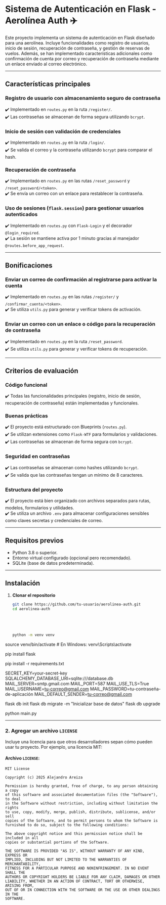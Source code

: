 # Sistema de Autenticación en Flask - Aerolínea Auth ✈️

Este proyecto implementa un sistema de autenticación en Flask diseñado para una aerolínea. Incluye funcionalidades como registro de usuarios, inicio de sesión, recuperación de contraseña, y gestión de reservas de vuelos. Además, se han implementado características adicionales como confirmación de cuenta por correo y recuperación de contraseña mediante un enlace enviado al correo electrónico.

---

## **Características principales**

### **Registro de usuario con almacenamiento seguro de contraseña**
✔️ Implementado en `routes.py` en la ruta `/register/`.  
✔️ Las contraseñas se almacenan de forma segura utilizando `bcrypt`.

### **Inicio de sesión con validación de credenciales**
✔️ Implementado en `routes.py` en la ruta `/login/`.  
✔️ Se valida el correo y la contraseña utilizando `bcrypt` para comparar el hash.

### **Recuperación de contraseña**
✔️ Implementado en `routes.py` en las rutas `/reset_password` y `/reset_password/<token>`.  
✔️ Se envía un correo con un enlace para restablecer la contraseña.

### **Uso de sesiones (`flask.session`) para gestionar usuarios autenticados**
✔️ Implementado en `routes.py` con `Flask-Login` y el decorador `@login_required`.  
✔️ La sesión se mantiene activa por 1 minuto gracias al manejador `@routes.before_app_request`.

---

## **Bonificaciones**

### **Enviar un correo de confirmación al registrarse para activar la cuenta**
✔️ Implementado en `routes.py` en las rutas `/register/` y `/confirmar_cuenta/<token>`.  
✔️ Se utiliza `utils.py` para generar y verificar tokens de activación.

### **Enviar un correo con un enlace o código para la recuperación de contraseña**
✔️ Implementado en `routes.py` en la ruta `/reset_password`.  
✔️ Se utiliza `utils.py` para generar y verificar tokens de recuperación.

---

## **Criterios de evaluación**

### **Código funcional**
✔️ Todas las funcionalidades principales (registro, inicio de sesión, recuperación de contraseña) están implementadas y funcionales.

### **Buenas prácticas**
✔️ El proyecto está estructurado con Blueprints (`routes.py`).  
✔️ Se utilizan extensiones como `Flask-WTF` para formularios y validaciones.  
✔️ Las contraseñas se almacenan de forma segura con `bcrypt`.

### **Seguridad en contraseñas**
✔️ Las contraseñas se almacenan como hashes utilizando `bcrypt`.  
✔️ Se valida que las contraseñas tengan un mínimo de 8 caracteres.

### **Estructura del proyecto**
✔️ El proyecto está bien organizado con archivos separados para rutas, modelos, formularios y utilidades.  
✔️ Se utiliza un archivo `.env` para almacenar configuraciones sensibles como claves secretas y credenciales de correo.

---

## **Requisitos previos**

- Python 3.8 o superior.
- Entorno virtual configurado (opcional pero recomendado).
- SQLite (base de datos predeterminada).

---

## **Instalación**

1. **Clonar el repositorio**
   ```bash
   git clone https://github.com/tu-usuario/aerolinea-auth.git
   cd aerolinea-auth





   python -m venv venv
source venv/bin/activate  # En Windows: venv\Scripts\activate


pip install flask

pip install -r requirements.txt


SECRET_KEY=your-secret-key
SQLALCHEMY_DATABASE_URI=sqlite:///database.db
MAIL_SERVER=smtp.gmail.com
MAIL_PORT=587
MAIL_USE_TLS=True
MAIL_USERNAME=tu-correo@gmail.com
MAIL_PASSWORD=tu-contraseña-de-aplicación
MAIL_DEFAULT_SENDER=tu-correo@gmail.com




flask db init
flask db migrate -m "Inicializar base de datos"
flask db upgrade




python main.py



---

### **2. Agregar un archivo `LICENSE`**
Incluye una licencia para que otros desarrolladores sepan cómo pueden usar tu proyecto. Por ejemplo, una licencia MIT:

#### Archivo `LICENSE`:
```plaintext
MIT License

Copyright (c) 2025 Alejandro Areiza

Permission is hereby granted, free of charge, to any person obtaining a copy
of this software and associated documentation files (the "Software"), to deal
in the Software without restriction, including without limitation the rights
to use, copy, modify, merge, publish, distribute, sublicense, and/or sell
copies of the Software, and to permit persons to whom the Software is
furnished to do so, subject to the following conditions:

The above copyright notice and this permission notice shall be included in all
copies or substantial portions of the Software.

THE SOFTWARE IS PROVIDED "AS IS", WITHOUT WARRANTY OF ANY KIND, EXPRESS OR
IMPLIED, INCLUDING BUT NOT LIMITED TO THE WARRANTIES OF MERCHANTABILITY,
FITNESS FOR A PARTICULAR PURPOSE AND NONINFRINGEMENT. IN NO EVENT SHALL THE
AUTHORS OR COPYRIGHT HOLDERS BE LIABLE FOR ANY CLAIM, DAMAGES OR OTHER
LIABILITY, WHETHER IN AN ACTION OF CONTRACT, TORT OR OTHERWISE, ARISING FROM,
OUT OF OR IN CONNECTION WITH THE SOFTWARE OR THE USE OR OTHER DEALINGS IN THE
SOFTWARE.
